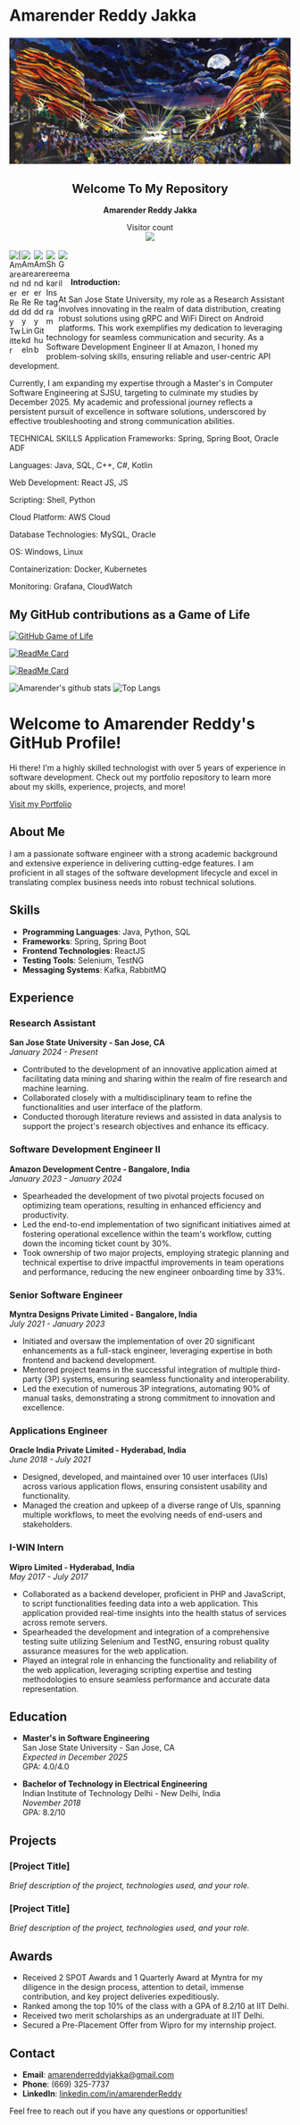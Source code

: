 # Amarender Reddy Jakka
###  

<p align="center">

 
 <img src="https://github.com/Skillz619/Skillz619/blob/master/RedRocks-Shreek.jpeg" alt="Hello world">

 
 <h2 align="center">Welcome To My Repository</h2>
 <p align="center"><b>Amarender Reddy Jakka</b> </p>
</p>





<p align="center"> 
  Visitor count<br>
  <img src="https://profile-counter.glitch.me/JAReddy/count.svg" />
</p>



<a href="https://x.com/imAmar_chinnu">
<img align="left" alt=" |Amarender Reddy Twitter" width="22px" src="https://img.icons8.com/color/48/000000/twitter-squared.png"/>
</a>

<a href="https://www.linkedin.com/in/amarenderreddy/">
<img align="left" alt="Amarender Reddy LinkdeIn" width="22px" src="https://img.icons8.com/color/48/000000/linkedin.png"/>
</a>

<a href="https://github.com/JAReddy">
<img align="left" alt="Amarender Reddy  Github " width="22px" src="https://img.icons8.com/nolan/64/github.png"/>
</a>

<a href="https://www.instagram.com/amarender__reddy/">
<img align="left" alt="Shreekar Instagram" width="22px" src="https://img.icons8.com/fluency/48/000000/instagram-new.png"/>
</a>

<a href="mailto:amarenderreddyjakka@gmail.com?Subject=Reaching%20out%20for%20connection!">
<img align="left" alt="Gmail" width="22px" src="https://img.icons8.com/color/48/000000/gmail-new.png"/>

</a>

<br >
<br />

**Introduction:**

At San Jose State University, my role as a Research Assistant involves innovating in the realm of data distribution, creating robust solutions using gRPC and WiFi Direct on Android platforms. This work exemplifies my dedication to leveraging technology for seamless communication and security. As a Software Development Engineer II at Amazon, I honed my problem-solving skills, ensuring reliable and user-centric API development.

Currently, I am expanding my expertise through a Master's in Computer Software Engineering at SJSU, targeting to culminate my studies by December 2025. My academic and professional journey reflects a persistent pursuit of excellence in software solutions, underscored by effective troubleshooting and strong communication abilities.

TECHNICAL SKILLS
Application Frameworks: Spring, Spring Boot, Oracle ADF

Languages: Java, SQL, C++, C#, Kotlin

Web Development: React JS, JS

Scripting: Shell, Python			

Cloud Platform: AWS Cloud				

Database Technologies:  MySQL, Oracle

OS: Windows, Linux				

Containerization: Docker, Kubernetes		

Monitoring: Grafana, CloudWatch
		



## My GitHub contributions as a Game of Life
[![GitHub Game of Life](https://github4life.herokuapp.com/JAReddy.gif)](https://github4life.herokuapp.com/JAReddy)



[![ReadMe Card](https://github-readme-stats.vercel.app/api/pin/?username=JAReddy&repo=CMPE138-MVPPredictor&theme=tokyonight)]([https://github.com/JAReddy/CMPE138-MVPPredictor](https://github.com/Skillz619/CMPE138-MVPPredictor))

[![ReadMe Card](https://github-readme-stats.vercel.app/api/pin/?username=Skillz619&repo=CMPE138-MVPPredictor&theme=tokyonight)]([https://github.com/Skillz619/CMPE138-MVPPredictor]([https://github.com/Skillz619/AWS-Jenkins-Sonarqube-Docker](https://github.com/Skillz619/CMPE138-MVPPredictor)))



![Amarender's github stats](https://github-readme-stats.vercel.app/api?username=Skillz619&show_icons=true&theme=tokyonight)
![Top Langs](https://github-readme-stats.vercel.app/api/top-langs/?username=JAReddy&theme=tokyonight)


# Welcome to Amarender Reddy's GitHub Profile!

Hi there! I'm a highly skilled technologist with over 5 years of experience in software development. Check out my portfolio repository to learn more about my skills, experience, projects, and more!

[Visit my Portfolio](https://github.com/your-username/portfolio)

## About Me

I am a passionate software engineer with a strong academic background and extensive experience in delivering cutting-edge features. I am proficient in all stages of the software development lifecycle and excel in translating complex business needs into robust technical solutions.

## Skills

- **Programming Languages**: Java, Python, SQL
- **Frameworks**: Spring, Spring Boot
- **Frontend Technologies**: ReactJS
- **Testing Tools**: Selenium, TestNG
- **Messaging Systems**: Kafka, RabbitMQ

## Experience

### Research Assistant
**San Jose State University - San Jose, CA**  
*January 2024 - Present*

- Contributed to the development of an innovative application aimed at facilitating data mining and sharing within the realm of fire research and machine learning.
- Collaborated closely with a multidisciplinary team to refine the functionalities and user interface of the platform.
- Conducted thorough literature reviews and assisted in data analysis to support the project's research objectives and enhance its efficacy.

### Software Development Engineer II
**Amazon Development Centre - Bangalore, India**  
*January 2023 - January 2024*

- Spearheaded the development of two pivotal projects focused on optimizing team operations, resulting in enhanced efficiency and productivity.
- Led the end-to-end implementation of two significant initiatives aimed at fostering operational excellence within the team's workflow, cutting down the incoming ticket count by 30%.
- Took ownership of two major projects, employing strategic planning and technical expertise to drive impactful improvements in team operations and performance, reducing the new engineer onboarding time by 33%.

### Senior Software Engineer
**Myntra Designs Private Limited - Bangalore, India**  
*July 2021 - January 2023*

- Initiated and oversaw the implementation of over 20 significant enhancements as a full-stack engineer, leveraging expertise in both frontend and backend development.
- Mentored project teams in the successful integration of multiple third-party (3P) systems, ensuring seamless functionality and interoperability.
- Led the execution of numerous 3P integrations, automating 90% of manual tasks, demonstrating a strong commitment to innovation and excellence.

### Applications Engineer
**Oracle India Private Limited - Hyderabad, India**  
*June 2018 - July 2021*

- Designed, developed, and maintained over 10 user interfaces (UIs) across various application flows, ensuring consistent usability and functionality.
- Managed the creation and upkeep of a diverse range of UIs, spanning multiple workflows, to meet the evolving needs of end-users and stakeholders.

### I-WIN Intern
**Wipro Limited - Hyderabad, India**  
*May 2017 - July 2017*

- Collaborated as a backend developer, proficient in PHP and JavaScript, to script functionalities feeding data into a web application. This application provided real-time insights into the health status of services across remote servers.
- Spearheaded the development and integration of a comprehensive testing suite utilizing Selenium and TestNG, ensuring robust quality assurance measures for the web application.
- Played an integral role in enhancing the functionality and reliability of the web application, leveraging scripting expertise and testing methodologies to ensure seamless performance and accurate data representation.

## Education

- **Master's in Software Engineering**  
  San Jose State University - San Jose, CA  
  *Expected in December 2025*  
  GPA: 4.0/4.0

- **Bachelor of Technology in Electrical Engineering**  
  Indian Institute of Technology Delhi - New Delhi, India  
  *November 2018*  
  GPA: 8.2/10

## Projects

### [Project Title]
*Brief description of the project, technologies used, and your role.*

### [Project Title]
*Brief description of the project, technologies used, and your role.*

## Awards

- Received 2 SPOT Awards and 1 Quarterly Award at Myntra for my diligence in the design process, attention to detail, immense contribution, and key project deliveries expeditiously.
- Ranked among the top 10% of the class with a GPA of 8.2/10 at IIT Delhi.
- Received two merit scholarships as an undergraduate at IIT Delhi.
- Secured a Pre-Placement Offer from Wipro for my internship project.

## Contact

- **Email**: amarenderreddyjakka@gmail.com
- **Phone**: (669) 325-7737
- **LinkedIn**: [linkedin.com/in/amarenderReddy](https://www.linkedin.com/in/amarenderReddy)

Feel free to reach out if you have any questions or opportunities!